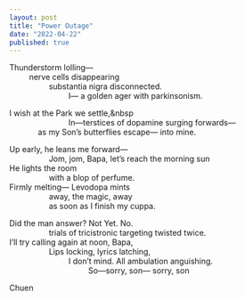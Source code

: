 ```yaml
---
layout: post
title: "Power Outage"
date: "2022-04-22"
published: true
---
```


  
  
  
Thunderstorm lolling—   
         nerve cells disappearing   
                  substantia nigra disconnected.   
                           I— a golden ager with parkinsonism. 

I wish at the Park we settle,&nbsp  
                           In—terstices of dopamine surging forwards—   
             as my Son’s butterflies escape— into mine. 

Up early, he leans me forward—   
                  Jom, jom, Bapa, let’s reach the morning sun   
He lights the room   
                  with a blop of perfume.   
Firmly melting— Levodopa mints   
                  away, the magic, away   
                  as soon as I finish my cuppa. 

Did the man answer? Not Yet. No.   
                  trials of tricistronic targeting twisted twice.   
I’ll try calling again at noon, Bapa,   
                  Lips locking, lyrics latching,   
                           I don’t mind. All ambulation anguishing.  
                                    So—sorry, son— sorry, son   
  
  
  
  

Chuen
